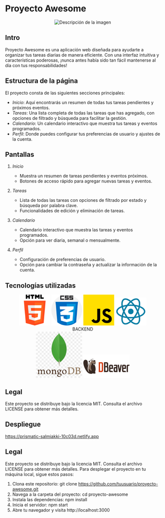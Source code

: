 
# Proyecto Awesome
<div style="display: flex; justify-content: center">
<img src="https://raw.githubusercontent.com/CristinaOlivares/proyecto_awesome/main/background.avif" alt="Descripción de la imagen" width="400" >
</div>

## Intro
Proyecto Awesome es una aplicación web diseñada para ayudarte a organizar tus tareas diarias de manera eficiente. Con una interfaz intuitiva y características poderosas, ¡nunca antes había sido tan fácil mantenerse al día con tus responsabilidades!

## Estructura de la página
El proyecto consta de las siguientes secciones principales:
- *Inicio*: Aquí encontrarás un resumen de todas tus tareas pendientes y próximos eventos.
- *Tareas*: Una lista completa de todas las tareas que has agregado, con opciones de filtrado y búsqueda para facilitar la gestión.
- *Calendario*: Un calendario interactivo que muestra tus tareas y eventos programados.
- *Perfil*: Donde puedes configurar tus preferencias de usuario y ajustes de la cuenta.

## Pantallas
1. *Inicio*
   - Muestra un resumen de tareas pendientes y eventos próximos.
   - Botones de acceso rápido para agregar nuevas tareas y eventos.

2. *Tareas*
   - Lista de todas las tareas con opciones de filtrado por estado y búsqueda por palabra clave.
   - Funcionalidades de edición y eliminación de tareas.

3. *Calendario*
   - Calendario interactivo que muestra las tareas y eventos programados.
   - Opción para ver diaria, semanal o mensualmente.

4. *Perfil*
   - Configuración de preferencias de usuario.
   - Opción para cambiar la contraseña y actualizar la información de la cuenta.

## Tecnologías utilizadas
<div style="text-align:center;">
   <img src="https://raw.githubusercontent.com/CristinaOlivares/proyecto_awesome/main/html-5.png" alt="Descripción de la imagen" width="100"> 
   <img src="https://raw.githubusercontent.com/CristinaOlivares/proyecto_awesome/main/css.png" alt="Descripción de la imagen" width="100">
    <img src="https://raw.githubusercontent.com/CristinaOlivares/proyecto_awesome/main/js.png" alt="Descripción de la imagen" width="100">
    <img src="https://raw.githubusercontent.com/CristinaOlivares/proyecto_awesome/main/react.png" alt="Descripción de la imagen" width="100">
    <br>
    BACKEND
    <br>
    <img src="https://raw.githubusercontent.com/CristinaOlivares/proyecto_awesome/main/mongodb.png" alt="Descripción de la imagen" width="150">
    <img src="https://raw.githubusercontent.com/CristinaOlivares/proyecto_awesome/main/dbeaver.png" alt="Descripción de la imagen" width="150">
</div>


## Legal
Este proyecto se distribuye bajo la licencia MIT. Consulta el archivo LICENSE para obtener más detalles.

## Despliegue
https://prismatic-salmiakki-10c03d.netlify.app
## Legal
Este proyecto se distribuye bajo la licencia MIT. Consulta el archivo LICENSE para obtener más detalles.
Para desplegar el proyecto en tu máquina local, sigue estos pasos:
1. Clona este repositorio: git clone https://github.com/tuusuario/proyecto-awesome.git
2. Navega a la carpeta del proyecto: cd proyecto-awesome
3. Instala las dependencias: npm install
4. Inicia el servidor: npm start
5. Abre tu navegador y visita http://localhost:3000
